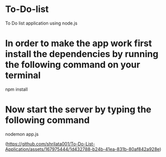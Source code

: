 # To-Do-list
To Do list application using node.js

# In order to make the app work first install the dependencies by running the following command on your terminal
npm install

# Now start the server by typing the following command
nodemon app.js

(https://github.com/shrilata001/To-Do-List-Application/assets/167975444/1d432788-b24b-41ea-831b-80af842a928e)
